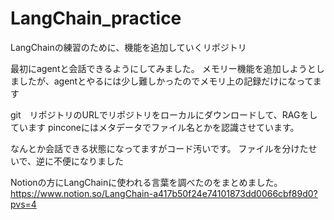 # LangChain_practice
LangChainの練習のために、機能を追加していくリポジトリ


最初にagentと会話できるようにしてみました。
メモリー機能を追加しようとしましたが、agentとやるには少し難しかったのでメモリ上の記録だけになってます

git　リポジトリのURLでリポジトリをローカルにダウンロードして、RAGをしています
pinconeにはメタデータでファイル名とかを認識させています。

なんとか会話できる状態になってますがコード汚いです。
ファイルを分けたせいで、逆に不便になりました

Notionの方にLangChainに使われる言葉を調べたのをまとめました。
https://www.notion.so/LangChain-a417b50f24e74101873dd0066cbf89d0?pvs=4

